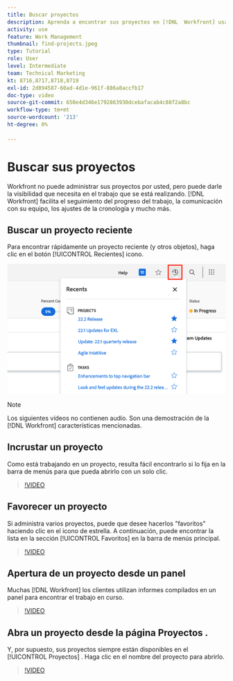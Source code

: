 ```yaml
---
title: Buscar proyectos
description: Aprenda a encontrar sus proyectos en [!DNL  Workfront] usando pines, favoritos, tableros y el [!UICONTROL Proyectos] página.
activity: use
feature: Work Management
thumbnail: find-projects.jpeg
type: Tutorial
role: User
level: Intermediate
team: Technical Marketing
kt: 8716,8717,8718,8719
exl-id: 2d894587-60ad-4d1e-961f-886a8accfb17
doc-type: video
source-git-commit: 650e4d346e1792863930dcebafacab4c88f2a8bc
workflow-type: tm+mt
source-wordcount: '213'
ht-degree: 0%

---
```


# Buscar sus proyectos

Workfront no puede administrar sus proyectos por usted, pero puede darle la visibilidad que necesita en el trabajo que se está realizando. [!DNL Workfront] facilita el seguimiento del progreso del trabajo, la comunicación con su equipo, los ajustes de la cronología y mucho más.

<!---
In this section, you will learn how to:

Find your projects in [!DNL Workfront]
Make your project visible to stakeholders
Find project communications
Use [!DNL Workfront] features when reviewing the task list to monitor project progress
--->

## Buscar un proyecto reciente

Para encontrar rápidamente un proyecto reciente (y otros objetos), haga clic en el botón [!UICONTROL Recientes] icono.

![[!UICONTROL Estado] campo expandido en el encabezado del proyecto](assets/recents.png)

>[!NOTE]
>
>Los siguientes vídeos no contienen audio. Son una demostración de la [!DNL Workfront] características mencionadas.

## Incrustar un proyecto

Como está trabajando en un proyecto, resulta fácil encontrarlo si lo fija en la barra de menús para que pueda abrirlo con un solo clic.

>[!VIDEO](https://video.tv.adobe.com/v/335038/?quality=12&learn=on)

## Favorecer un proyecto

Si administra varios proyectos, puede que desee hacerlos &quot;favoritos&quot; haciendo clic en el icono de estrella. A continuación, puede encontrar la lista en la sección [!UICONTROL Favoritos] en la barra de menús principal.

>[!VIDEO](https://video.tv.adobe.com/v/335039/?quality=12&learn=on)


## Apertura de un proyecto desde un panel

Muchas [!DNL Workfront] los clientes utilizan informes compilados en un panel para encontrar el trabajo en curso.

>[!VIDEO](https://video.tv.adobe.com/v/335041/?quality=12&learn=on)


## Abra un proyecto desde la página Proyectos .

Y, por supuesto, sus proyectos siempre están disponibles en el [!UICONTROL Proyectos] . Haga clic en el nombre del proyecto para abrirlo.

>[!VIDEO](https://video.tv.adobe.com/v/335040/?quality=12&learn=on)
